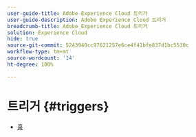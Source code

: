 ```yaml
---
user-guide-title: Adobe Experience Cloud 트리거
user-guide-description: Adobe Experience Cloud 트리거
breadcrumb-title: Adobe Experience Cloud 트리거
solution: Experience Cloud
hide: true
source-git-commit: 5243940cc97621257e6ce4f41bfe837d1bc5530c
workflow-type: tm+mt
source-wordcount: '14'
ht-degree: 100%

---
```


# 트리거 {#triggers}

* [홈](home.md)
